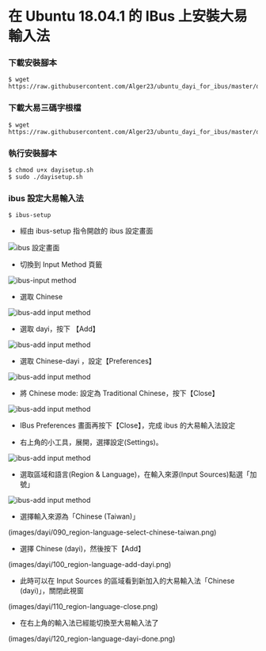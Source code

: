 
# 在 Ubuntu 18.04.1 的 IBus 上安裝大易輸入法

### 下載安裝腳本
```
$ wget https://raw.githubusercontent.com/Alger23/ubuntu_dayi_for_ibus/master/dayisetup.sh
```

### 下載大易三碼字根檔
```
$ wget https://raw.githubusercontent.com/Alger23/ubuntu_dayi_for_ibus/master/dayi3.cin
```

### 執行安裝腳本
```
$ chmod u+x dayisetup.sh
$ sudo ./dayisetup.sh
```

### ibus 設定大易輸入法

```
$ ibus-setup
```

* 經由 ibus-setup 指令開啟的 ibus 設定畫面

![ibus 設定畫面](images/dayi/010_ibus-setup.png)

* 切換到 Input Method 頁籤

![ibus-input method](images/dayi/020_ibus-setup-inputmethod.png)

* 選取 Chinese

![ibus-add input method](images/dayi/030_ibus-setup-addinputmethod.png)

* 選取 dayi，按下 【Add】

![ibus-add input method](images/dayi/040_ibus-setup-selectdayi.png)

* 選取 Chinese-dayi ，設定【Preferences】

![ibus-add input method](images/dayi/050_ibus-setup-inputmethoddayi.png)

* 將 Chinese mode: 設定為 Traditional Chinese，按下【Close】

![ibus-add input method](images/dayi/060_ibus-setup-dayi-preferences.png)

* IBus Preferences 畫面再按下【Close】，完成 ibus 的大易輸入法設定

* 右上角的小工具，展開，選擇設定(Settings)。

![ibus-add input method](images/dayi/070_region-language-topright.png)

* 選取區域和語言(Region & Language)，在輸入來源(Input Sources)點選「加號」

![ibus-add input method](images/dayi/080_region-language-manage-language.png)

* 選擇輸入來源為「Chinese (Taiwan)」

(images/dayi/090_region-language-select-chinese-taiwan.png)

* 選擇 Chinese (dayi)，然後按下【Add】

(images/dayi/100_region-language-add-dayi.png)

* 此時可以在 Input Sources 的區域看到新加入的大易輸入法「Chinese (dayi)」，關閉此視窗

(images/dayi/110_region-language-close.png)

* 在右上角的輸入法已經能切換至大易輸入法了

(images/dayi/120_region-language-dayi-done.png)


